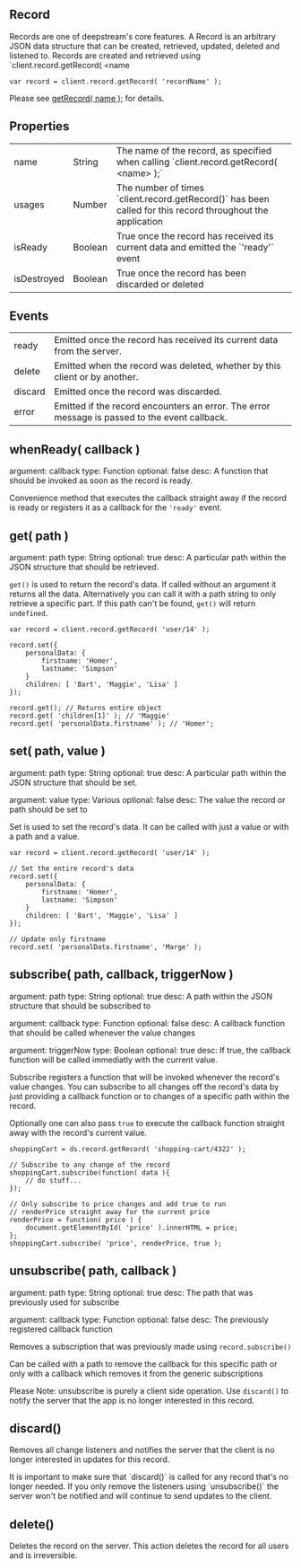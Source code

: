 Record
----------------------------------
Records are one of deepstream's core features. A Record is an arbitrary JSON data structure that can be created, retrieved, updated, deleted and listened to. Records are created and retrieved using `client.record.getRecord( &lt;name 

	var record = client.record.getRecord( 'recordName' );

Please see <a href="client.record.html#getRecord( name )">getRecord( name );</a> for details.

Properties
----------------------------------
<table class="mini">
<tbody>

<tr>
<td>name</td>
<td>String</td>
<td>The name of the record, as specified when calling `client.record.getRecord( &lt;name&gt; );`</td>
</tr>

<tr>
<td>usages</td>
<td>Number</td>
<td>The number of times `client.record.getRecord()` has been called for this record throughout the application</td>
</tr>

<tr>
<td>isReady</td>
<td>Boolean</td>
<td>True once the record has received its current data and emitted the `'ready'` event</td>
</tr>

<tr>
<td>isDestroyed</td>
<td>Boolean</td>
<td>True once the record has been discarded or deleted</td>
</tr>

</tbody>
</table>

Events
-----------------------------------
<table class="mini">
<tbody>

<tr>
<td>ready</td>
<td>Emitted once the record has received its current data from the server.</td>
</tr>

<tr>
<td>delete</td>
<td>Emitted when the record was deleted, whether by this client or by another.</td>
</tr>

<tr>
<td>discard</td>
<td>Emitted once the record was discarded.</td>
</tr>

<tr>
<td>error</td>
<td>Emitted if the record encounters an error. The error message is passed to the event callback.</td>
</tr>

</tbody>
</table>

whenReady( callback )
---------------------------------------------------
argument: callback
type: Function
optional: false
desc: A function that should be invoked as soon as the record is ready.

Convenience method that executes the callback straight away if the record is ready or registers it as a callback for the `'ready'` event.

get( path )
---------------------------------------------------
argument: path
type: String
optional: true
desc: A particular path within the JSON structure that should be retrieved.

`get()` is used to return the record's data. If called without an argument it returns all the data. Alternatively you can call it with a path string to only retrieve a specific part. If this path can't be found, `get()` will return `undefined`.

	
	var record = client.record.getRecord( 'user/14' );

	record.set({
		personalData: {
			firstname: 'Homer',
			lastname: 'Simpson'
		}
		children: [ 'Bart', 'Maggie', 'Lisa' ]
	});

	record.get(); // Returns entire object
	record.get( 'children[1]' ); // 'Maggie'
	record.get( 'personalData.firstname' ); // 'Homer';



 
set( path, value )
---------------------------------------------------
argument: path
type: String
optional: true
desc: A particular path within the JSON structure that should be set.

argument: value
type: Various
optional: false
desc: The value the record or path should be set to

Set is used to set the record's data. It can be called with just a value or with a path and a value.

	var record = client.record.getRecord( 'user/14' );

	// Set the entire record's data
	record.set({
		personalData: {
			firstname: 'Homer',
			lastname: 'Simpson'
		}
		children: [ 'Bart', 'Maggie', 'Lisa' ]
	});

	// Update only firstname
	record.set( 'personalData.firstname', 'Marge' );



subscribe( path, callback, triggerNow )
--------------------------------------------------
argument: path
type: String
optional: true
desc: A path within the JSON structure that should be subscribed to

argument: callback
type: Function
optional: false
desc: A callback function that should be called whenever the value changes

argument: triggerNow
type: Boolean
optional: true
desc: If true, the callback function will be called immediatly with the current value.

Subscribe registers a function that will be invoked whenever the record's value changes. You can subscribe to all changes off the record's data by just providing a callback function or to changes of a specific path within the record.

Optionally one can also pass `true` to execute the callback function straight away with the record's current value.

	shoppingCart = ds.record.getRecord( 'shopping-cart/4322' );

	// Subscribe to any change of the record
	shoppingCart.subscribe(function( data ){
		// do stuff...
	});

	// Only subscribe to price changes and add true to run 
	// renderPrice straight away for the current price
	renderPrice = function( price ) {
		document.getElementById( 'price' ).innerHTML = price;
	};
	shoppingCart.subscribe( 'price', renderPrice, true );

unsubscribe( path, callback )
--------------------------------------------------
argument: path
type: String
optional: true
desc: The path that was previously used for subscribe

argument: callback
type: Function
optional: false
desc: The previously registered callback function

Removes a subscription that was previously made using `record.subscribe()`

Can be called with a path to remove the callback for this specific
path or only with a callback which removes it from the generic subscriptions

Please Note: unsubscribe is purely a client side operation. Use `discard()` to notify the server
that the app is no longer interested in this record.

discard()
-----------------------------------------------------
Removes all change listeners and notifies the server that the client is
no longer interested in updates for this record.

<div class="info">
It is important to make sure that `discard()` is called for any record that's no longer needed. If you only remove the listeners using `unsubscribe()` the server won't be notified and will continue to send updates to the client.
</div>

delete()
-----------------------------------------------------
Deletes the record on the server. This action deletes the record for all users and is irreversible.

</div>